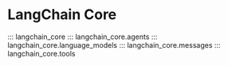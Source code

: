 # LangChain Core

::: langchain_core
::: langchain_core.agents
::: langchain_core.language_models
::: langchain_core.messages
::: langchain_core.tools

<!-- ::: langchain_core.beta
::: langchain_core.caches
::: langchain_core.callbacks
::: langchain_core.chat_history
::: langchain_core.chat_loaders
::: langchain_core.chat_sessions
::: langchain_core.document_loaders
::: langchain_core.documents
::: langchain_core.embeddings
::: langchain_core.example_selectors
::: langchain_core.exceptions
::: langchain_core.globals
::: langchain_core.indexing
::: langchain_core.load
::: langchain_core.output_parsers
::: langchain_core.outputs
::: langchain_core.prompt_values
::: langchain_core.prompts
::: langchain_core.rate_limiters
::: langchain_core.retrievers
::: langchain_core.runnables
::: langchain_core.stores
::: langchain_core.structured_query
::: langchain_core.sys_info
::: langchain_core.tracers
::: langchain_core.utils
::: langchain_core.vectorstores -->

